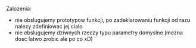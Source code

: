 Zalozenia:
- nie obslugujemy prototypow funkcji, po zadeklarowaniu funkcji od razu nalezy zdefiniowac jej cialo
- nie obslugujemy dziwnych rzeczy typu parametry domyslne (mozna dosc latwo zrobic ale po co xD)